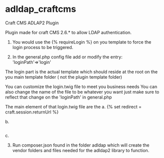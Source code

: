# adldap_craftcms
Craft CMS ADLAP2 Plugin

Plugin made for craft CMS 2.6.* to allow LDAP authentication.

1) You would use the {% requireLogin %} on you template to force the login process to be triggered.

2) In the general.php config file add or modify the entry: 'loginPath'=>'login'

The login part is the actual template which should reside at the root on the you main template folder ( not the plugin template folder)

You can customize the login.twig file to meet you business needs
You can also change the name of the file to be whatever you want just make sure to reflect that change on the 'loginPath' in general.php

The main element of that login.twig file are the 
a.  {% set redirect = craft.session.returnUrl  %}

b. <pre><input type="hidden" name="action" value="adldap/login"></pre> <!-- this tells craft where to find the plugin/action -->

c. <code><input type="hidden" name="redirect" value="{{redirect}}"></code> <!-- this tells craft where to go back to once logged in -->

3) Run composer.json found in the folder adldap which will create the vendor folders and files needed for the adldap2 library to function.



